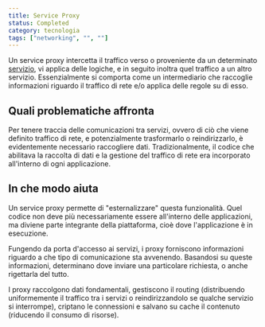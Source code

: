 ```yaml
---
title: Service Proxy
status: Completed
category: tecnologia
tags: ["networking", "", ""]
---
```




Un service proxy intercetta il traffico verso o proveniente da un determinato [servizio](/it/service/), 
vi applica delle logiche, e in seguito inoltra quel traffico a un altro servizio.
Essenzialmente si comporta come un intermediario che raccoglie informazioni riguardo il traffico di rete e/o applica delle regole su di esso.

## Quali problematiche affronta

Per tenere traccia delle comunicazioni tra servizi, ovvero di ciò che viene definito traffico di rete, e potenzialmente trasformarlo o reindirizzarlo, è evidentemente necessario raccogliere dati.
Tradizionalmente, il codice che abilitava la raccolta di dati e la gestione del traffico di rete era incorporato all'interno di ogni applicazione.

## In che modo aiuta

Un service proxy permette di "esternalizzare" questa funzionalità.
Quel codice non deve più necessariamente essere all'interno delle applicazioni,
ma diviene parte integrante della piattaforma, cioè dove l'applicazione è in esecuzione.

Fungendo da porta d'accesso ai servizi, i proxy forniscono informazioni riguardo a che tipo di comunicazione sta avvenendo.
Basandosi su queste informazioni, determinano dove inviare una particolare richiesta, o anche rigettarla del tutto.

I proxy raccolgono dati fondamentali, gestiscono il routing (distribuendo uniformemente il traffico tra i servizi o reindirizzandolo se qualche servizio si interrompe),
criptano le connessioni e salvano su cache il contenuto (riducendo il consumo di risorse).
